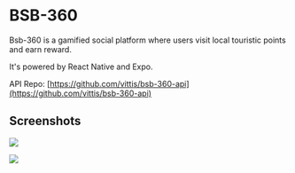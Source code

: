 # BSB-360

Bsb-360 is a gamified social platform where users visit local touristic points and earn reward.

It's powered by React Native and Expo.

API Repo: [https://github.com/vittis/bsb-360-api](https://github.com/vittis/bsb-360-api)

## Screenshots

![](https://user-images.githubusercontent.com/6865839/71483878-97bf1600-27e8-11ea-9c2b-a52ac414b44c.jpg)

![](https://user-images.githubusercontent.com/6865839/71483950-cb01a500-27e8-11ea-9335-260cc97738b5.jpg)